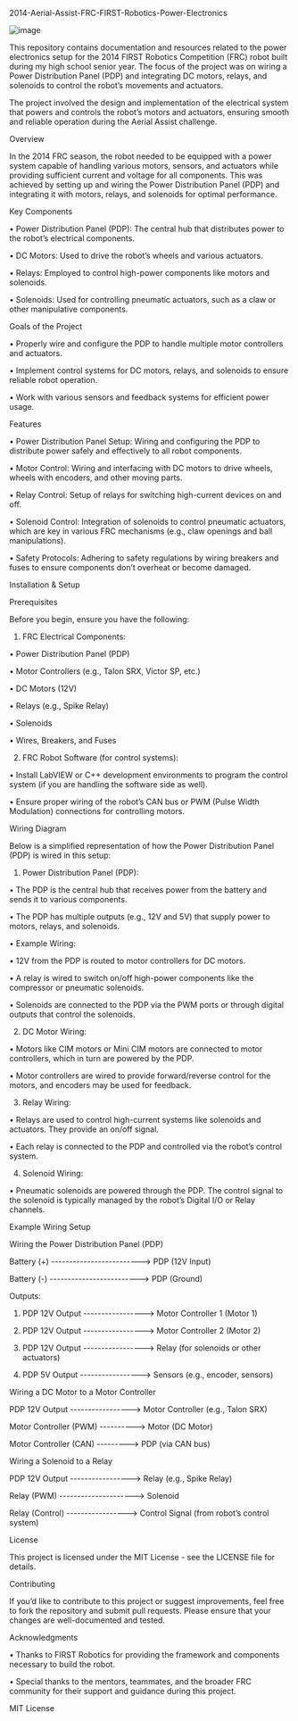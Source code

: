 2014-Aerial-Assist-FRC-FIRST-Robotics-Power-Electronics

![image](https://github.com/user-attachments/assets/10e91864-fe47-48b0-8009-543a6d67d577)


This repository contains documentation and resources related to the power electronics setup for the 2014 FIRST Robotics Competition (FRC) robot built during my high school senior year. The focus of the project was on wiring a Power Distribution Panel (PDP) and integrating DC motors, relays, and solenoids to control the robot’s movements and actuators.



The project involved the design and implementation of the electrical system that powers and controls the robot’s motors and actuators, ensuring smooth and reliable operation during the Aerial Assist challenge.



Overview



In the 2014 FRC season, the robot needed to be equipped with a power system capable of handling various motors, sensors, and actuators while providing sufficient current and voltage for all components. This was achieved by setting up and wiring the Power Distribution Panel (PDP) and integrating it with motors, relays, and solenoids for optimal performance.



Key Components

• Power Distribution Panel (PDP): The central hub that distributes power to the robot’s electrical components.

• DC Motors: Used to drive the robot’s wheels and various actuators.

• Relays: Employed to control high-power components like motors and solenoids.

• Solenoids: Used for controlling pneumatic actuators, such as a claw or other manipulative components.



Goals of the Project

• Properly wire and configure the PDP to handle multiple motor controllers and actuators.

• Implement control systems for DC motors, relays, and solenoids to ensure reliable robot operation.

• Work with various sensors and feedback systems for efficient power usage.



Features

• Power Distribution Panel Setup: Wiring and configuring the PDP to distribute power safely and effectively to all robot components.

• Motor Control: Wiring and interfacing with DC motors to drive wheels, wheels with encoders, and other moving parts.

• Relay Control: Setup of relays for switching high-current devices on and off.

• Solenoid Control: Integration of solenoids to control pneumatic actuators, which are key in various FRC mechanisms (e.g., claw openings and ball manipulations).

• Safety Protocols: Adhering to safety regulations by wiring breakers and fuses to ensure components don’t overheat or become damaged.



Installation & Setup



Prerequisites



Before you begin, ensure you have the following:

1. FRC Electrical Components:

• Power Distribution Panel (PDP)

• Motor Controllers (e.g., Talon SRX, Victor SP, etc.)

• DC Motors (12V)

• Relays (e.g., Spike Relay)

• Solenoids

• Wires, Breakers, and Fuses

2. FRC Robot Software (for control systems):

• Install LabVIEW or C++ development environments to program the control system (if you are handling the software side as well).

• Ensure proper wiring of the robot’s CAN bus or PWM (Pulse Width Modulation) connections for controlling motors.



Wiring Diagram



Below is a simplified representation of how the Power Distribution Panel (PDP) is wired in this setup:

1. Power Distribution Panel (PDP):

• The PDP is the central hub that receives power from the battery and sends it to various components.

• The PDP has multiple outputs (e.g., 12V and 5V) that supply power to motors, relays, and solenoids.

• Example Wiring:

• 12V from the PDP is routed to motor controllers for DC motors.

• A relay is wired to switch on/off high-power components like the compressor or pneumatic solenoids.

• Solenoids are connected to the PDP via the PWM ports or through digital outputs that control the solenoids.

2. DC Motor Wiring:

• Motors like CIM motors or Mini CIM motors are connected to motor controllers, which in turn are powered by the PDP.

• Motor controllers are wired to provide forward/reverse control for the motors, and encoders may be used for feedback.

3. Relay Wiring:

• Relays are used to control high-current systems like solenoids and actuators. They provide an on/off signal.

• Each relay is connected to the PDP and controlled via the robot’s control system.

4. Solenoid Wiring:

• Pneumatic solenoids are powered through the PDP. The control signal to the solenoid is typically managed by the robot’s Digital I/O or Relay channels.



Example Wiring Setup



Wiring the Power Distribution Panel (PDP)



Battery (+)  -------------------------> PDP (12V Input)

Battery (-)  -------------------------> PDP (Ground)

 

Outputs:

1. PDP 12V Output -----------------> Motor Controller 1 (Motor 1)

2. PDP 12V Output -----------------> Motor Controller 2 (Motor 2)

3. PDP 12V Output -----------------> Relay (for solenoids or other actuators)

4. PDP 5V Output -----------------> Sensors (e.g., encoder, sensors)



Wiring a DC Motor to a Motor Controller



PDP 12V Output  -----------------> Motor Controller  (e.g., Talon SRX)

Motor Controller (PWM) ----------> Motor (DC Motor)

Motor Controller (CAN) ---------> PDP (via CAN bus)



Wiring a Solenoid to a Relay



PDP 12V Output -----------------> Relay (e.g., Spike Relay)

Relay (PWM) ---------------------> Solenoid

Relay (Control) -----------------> Control Signal (from robot’s control system)



License



This project is licensed under the MIT License - see the LICENSE file for details.



Contributing



If you’d like to contribute to this project or suggest improvements, feel free to fork the repository and submit pull requests. Please ensure that your changes are well-documented and tested.



Acknowledgments

• Thanks to FIRST Robotics for providing the framework and components necessary to build the robot.

• Special thanks to the mentors, teammates, and the broader FRC community for their support and guidance during this project.

MIT License
